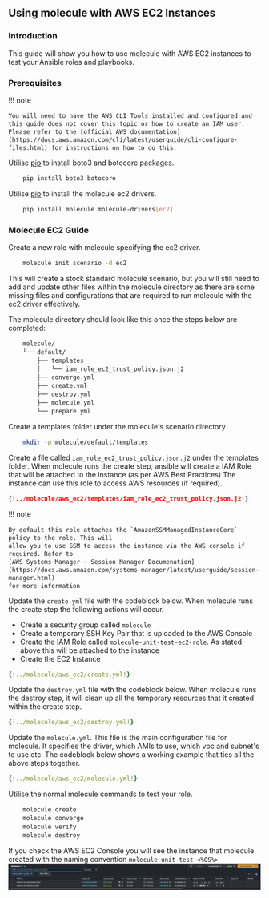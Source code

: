 ## Using molecule with AWS EC2 Instances

### Introduction
This guide will show you how to use molecule with AWS EC2 instances to test your Ansible roles and playbooks.

### Prerequisites
!!! note 

    You will need to have the AWS CLI Tools installed and configured and this guide does not cover this topic or how to create an IAM user. 
    Please refer to the [official AWS documentation](https://docs.aws.amazon.com/cli/latest/userguide/cli-configure-files.html) for instructions on how to do this.

Utilise [pip](https://pip.pypa.io/en/stable/installation/) to install boto3 and botocore packages.

```bash
    pip install boto3 botocore
```
Utilise [pip](https://pip.pypa.io/en/stable/installation/) to install the molecule ec2 drivers.
    
```bash
    pip install molecule molecule-drivers[ec2]
```

### Molecule EC2 Guide
Create a new role with molecule specifying the ec2 driver.

```bash
    molecule init scenario -d ec2
```

This will create a stock standard molecule scenario, but you will still need to add and update other files within the molecule directory
as there are some missing files and configurations that are required to run molecule with the ec2 driver effectively.

The molecule directory should look like this once the steps below are completed:

```bash
    molecule/
    └── default/
        ├── templates
        │   └── iam_role_ec2_trust_policy.json.j2
        ├── converge.yml
        ├── create.yml
        ├── destroy.yml
        ├── molecule.yml
        └── prepare.yml
```
Create a templates folder under the molecule's scenario directory

```bash
    mkdir -p molecule/default/templates
```
Create a file called `iam_role_ec2_trust_policy.json.j2` under the templates folder. When molecule runs the create step, ansible will create
a IAM Role that will be attached to the instance (as per AWS Best Practices) The instance can use this role to access AWS resources (if required).

```json title="iam_role_ec2_trust_policy.json.j2"
{!../molecule/aws_ec2/templates/iam_role_ec2_trust_policy.json.j2!}
```
!!! note

    By default this role attaches the `AmazonSSMManagedInstanceCore` policy to the role. This will 
    allow you to use SSM to access the instance via the AWS console if required. Refer to 
    [AWS Systems Manager - Session Manager Documenation](https://docs.aws.amazon.com/systems-manager/latest/userguide/session-manager.html) 
    for more information

Update the `create.yml` file with the codeblock below. When molecule runs the create step the following actions will occur.
    
* Create a security group called `molecule`
* Create a temporary SSH Key Pair that is uploaded to the AWS Console
* Create the IAM Role called `molecule-unit-test-ec2-role`. As stated above this will be attached to the instance
* Create the EC2 Instance

```yaml
{!../molecule/aws_ec2/create.yml!}
```
Update the `destroy.yml` file with the codeblock below. When molecule runs the destroy step, it will clean up all the temporary resources
that it created within the create step.

```yaml
{!../molecule/aws_ec2/destroy.yml!}
```
Update the `molecule.yml`. This file is the main configuration file for molecule. It specifies the driver, which AMIs to use, 
which vpc and subnet's to use etc. The codeblock below shows a working example that ties all the above steps together.

```yaml
{!../molecule/aws_ec2/molecule.yml!}
``` 
Utilise the normal molecule commands to test your role.

```bash
    molecule create
    molecule converge
    molecule verify
    molecule destroy
```
If you check the AWS EC2 Console you will see the instance that molecule created with the naming convention `molecule-unit-test-<%OS%>`
![EC2Console](../images/ec2_instance_console.png)